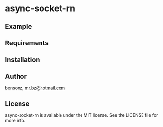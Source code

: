 # async-socket-rn

## Example

## Requirements

## Installation

## Author

bensonz, mr.bz@hotmail.com

## License

async-socket-rn is available under the MIT license. See the LICENSE file for
more info.
